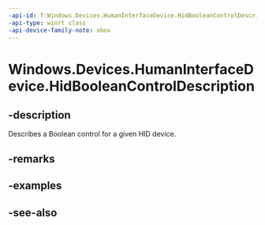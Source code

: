 ```yaml
---
-api-id: T:Windows.Devices.HumanInterfaceDevice.HidBooleanControlDescription
-api-type: winrt class
-api-device-family-note: xbox
---
```


<!-- Class syntax.
public class HidBooleanControlDescription : Windows.Devices.HumanInterfaceDevice.IHidBooleanControlDescription, Windows.Devices.HumanInterfaceDevice.IHidBooleanControlDescription2
-->

# Windows.Devices.HumanInterfaceDevice.HidBooleanControlDescription

## -description

Describes a Boolean control for a given HID device.

## -remarks

## -examples

## -see-also
